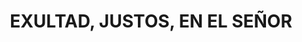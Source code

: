 ---
capo: 0
id: 75
lang: es-es
step: pre
subtitle: ''
tags:
- vin
- int
- pas
- pen
title: EXULTAD, JUSTOS, EN EL SEÑOR
---